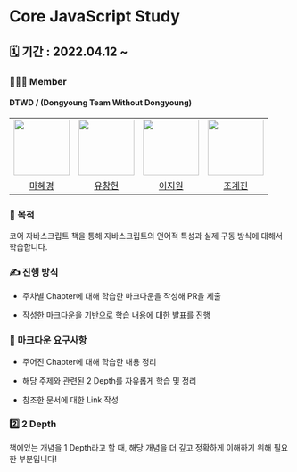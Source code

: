 
# Core JavaScript Study

## 🗓️ 기간 : 2022.04.12 ~

### 👩‍👧‍👦 Member

#### DTWD / (Dongyoung Team Without Dongyoung)

<center>
<table  width="100%">
<tr>
<td  align="center">
<img  src="https://avatars.githubusercontent.com/u/72402747?v=4"  width="100px;"  alt=""/>
</td>
<td  align="center">
<img  src="https://avatars.githubusercontent.com/u/49175629?v=4"  width="100px;"  alt=""/>
</td>
<td  align="center">
<img  src="https://avatars.githubusercontent.com/u/81891292?v=4"  width="100px;"  alt=""/>
</td>
<td  align="center">
<img  src="https://avatars.githubusercontent.com/u/81501723?v=4"  width="100px;"  alt=""/>
</td>
</tr>
<tr>
<td  align="center">
<a  href="https://github.com/Hyevvy">
<div>마혜경</div>
</a>
</td>
<td  align="center">
<a  href="https://github.com/dbckdgjs369">
<div>유창헌</div>
</a>
</td>
<td  align="center">
<a  href="https://github.com/ljw0096">
<div>이지원</div>
</a>
</td>
<td  align="center">
<a  href="https://github.com/chogyejin">
<div>조계진</div>
</a>
</td>
</tr>
</table>
</center>

### 🏁 목적

코어 자바스크립트 책을 통해 자바스크립트의 언어적 특성과 실제 구동 방식에 대해서 학습합니다.

### ✍️ 진행 방식

- 주차별 Chapter에 대해 학습한 마크다운을 작성해 PR을 제출

- 작성한 마크다운을 기반으로 학습 내용에 대한 발표를 진행

### :book: 마크다운 요구사항

- 주어진 Chapter에 대해 학습한 내용 정리

- 해당 주제와 관련된 2 Depth를 자유롭게 학습 및 정리

- 참조한 문서에 대한 Link 작성

### :two: 2 Depth

책에있는 개념을 1 Depth라고 할 때, 해당 개념을 더 깊고 정확하게 이해하기 위해 필요한 부분입니다!
